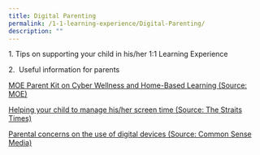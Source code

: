 ```yaml
---
title: Digital Parenting
permalink: /1-1-learning-experience/Digital-Parenting/
description: ""
---
```

1\. Tips on supporting your child in his/her 1:1 Learning Experience   
  
  
  
2.  Useful information for parents  
  
[MOE Parent Kit on Cyber Wellness and Home-Based Learning (Source: MOE)](https://www.moe.gov.sg/parentkit)  
  
[Helping your child to manage his/her screen time (Source: The Straits Times)](https://www.straitstimes.com/lifestyle/tools-to-manage-screen-time)  
  
[Parental concerns on the use of digital devices (Source: Common Sense Media)](https://www.commonsensemedia.org/parent-concerns?page=1)